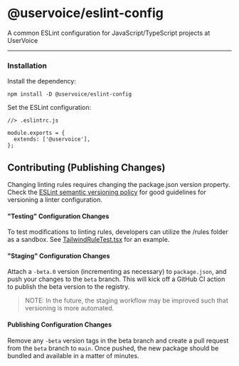 # @uservoice/eslint-config

A common ESLint configuration for JavaScript/TypeScript projects at UserVoice

---

### Installation

Install the dependency:

```
npm install -D @uservoice/eslint-config
```

Set the ESLint configuration:

```
//> .eslintrc.js

module.exports = {
  extends: ['@uservoice'],
};
```

## Contributing (Publishing Changes)

Changing linting rules requires changing the package.json version property. Check the
[ESLint semantic versioning policy](https://openbase.io/js/eslint-config-eslint/documentation#semantic-versioning-policy)
for good guidelines for versioning a linter configuration.

#### "Testing" Configuration Changes

To test modifications to linting rules, developers can utilize the /rules folder as a sandbox. See
[TailwindRuleTest.tsx](/rules/TailwindRuleTest.tsx) for an example.

#### "Staging" Configuration Changes

Attach a `-beta.0` version (incrementing as necessary) to `package.json`, and push your changes to the 
`beta` branch. This 
will 
kick 
off a
GitHub CI action to publish the beta version to the registry.

> NOTE: In the future, the staging workflow may be improved such that versioning is more automated.

#### Publishing Configuration Changes

Remove any `-beta` version tags in the beta branch and create a pull request from the `beta` branch to `main`. Once 
pushed, the new package should be bundled and available in a matter of minutes.
